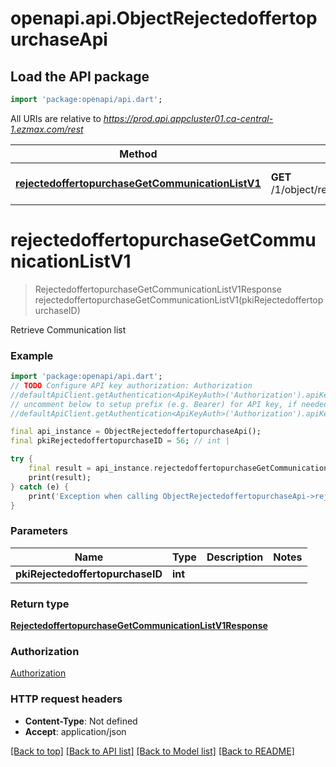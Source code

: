# openapi.api.ObjectRejectedoffertopurchaseApi

## Load the API package
```dart
import 'package:openapi/api.dart';
```

All URIs are relative to *https://prod.api.appcluster01.ca-central-1.ezmax.com/rest*

Method | HTTP request | Description
------------- | ------------- | -------------
[**rejectedoffertopurchaseGetCommunicationListV1**](ObjectRejectedoffertopurchaseApi.md#rejectedoffertopurchasegetcommunicationlistv1) | **GET** /1/object/rejectedoffertopurchase/{pkiRejectedoffertopurchaseID}/getCommunicationList | Retrieve Communication list


# **rejectedoffertopurchaseGetCommunicationListV1**
> RejectedoffertopurchaseGetCommunicationListV1Response rejectedoffertopurchaseGetCommunicationListV1(pkiRejectedoffertopurchaseID)

Retrieve Communication list



### Example
```dart
import 'package:openapi/api.dart';
// TODO Configure API key authorization: Authorization
//defaultApiClient.getAuthentication<ApiKeyAuth>('Authorization').apiKey = 'YOUR_API_KEY';
// uncomment below to setup prefix (e.g. Bearer) for API key, if needed
//defaultApiClient.getAuthentication<ApiKeyAuth>('Authorization').apiKeyPrefix = 'Bearer';

final api_instance = ObjectRejectedoffertopurchaseApi();
final pkiRejectedoffertopurchaseID = 56; // int | 

try {
    final result = api_instance.rejectedoffertopurchaseGetCommunicationListV1(pkiRejectedoffertopurchaseID);
    print(result);
} catch (e) {
    print('Exception when calling ObjectRejectedoffertopurchaseApi->rejectedoffertopurchaseGetCommunicationListV1: $e\n');
}
```

### Parameters

Name | Type | Description  | Notes
------------- | ------------- | ------------- | -------------
 **pkiRejectedoffertopurchaseID** | **int**|  | 

### Return type

[**RejectedoffertopurchaseGetCommunicationListV1Response**](RejectedoffertopurchaseGetCommunicationListV1Response.md)

### Authorization

[Authorization](../README.md#Authorization)

### HTTP request headers

 - **Content-Type**: Not defined
 - **Accept**: application/json

[[Back to top]](#) [[Back to API list]](../README.md#documentation-for-api-endpoints) [[Back to Model list]](../README.md#documentation-for-models) [[Back to README]](../README.md)

